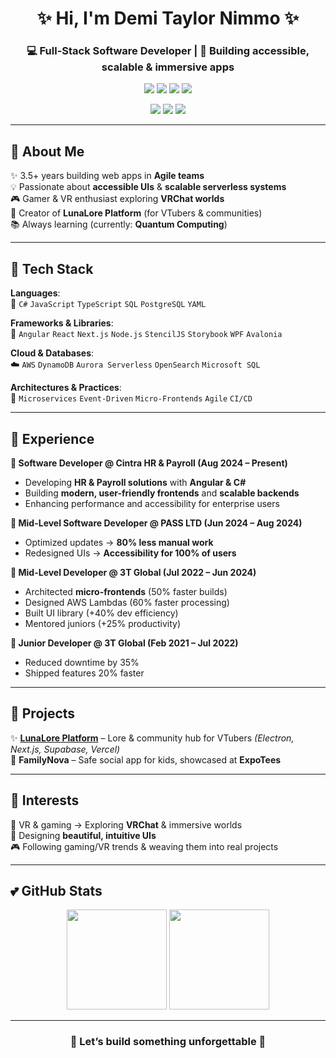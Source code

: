<!-- Demi Taylor Nimmo | Modern Girly GitHub Profile -->

<h1 align="center">✨ Hi, I'm Demi Taylor Nimmo ✨</h1>
<h3 align="center">💻 Full-Stack Software Developer | 🌸 Building accessible, scalable & immersive apps</h3>

<p align="center">
  <!-- Cute tech badge row -->
  <img src="https://img.shields.io/badge/C%23-ffb6c1?style=for-the-badge&logo=csharp&logoColor=white" />
  <img src="https://img.shields.io/badge/Angular-ffc0cb?style=for-the-badge&logo=angular&logoColor=white" />
  <img src="https://img.shields.io/badge/AWS-f9c0d9?style=for-the-badge&logo=amazonaws&logoColor=white" />
  <img src="https://img.shields.io/badge/StencilJS-ff69b4?style=for-the-badge&logo=stencil&logoColor=white" />
</p>

<p align="center">
  <img src="https://img.shields.io/badge/-FullStackDeveloper-pink?style=for-the-badge&logo=visualstudio&logoColor=white" />
  <img src="https://img.shields.io/badge/-Middlesbrough,%20UK-ffb6c1?style=for-the-badge&logo=google-maps&logoColor=white" />
  <img src="https://img.shields.io/badge/-She/Her-ffc0cb?style=for-the-badge&logo=heart&logoColor=white" />
</p>

---

## 🌸 About Me  
✨ 3.5+ years building web apps in **Agile teams**  
💡 Passionate about **accessible UIs** & **scalable serverless systems**  
🎮 Gamer & VR enthusiast exploring **VRChat worlds**  
🌙 Creator of **LunaLore Platform** (for VTubers & communities)  
📚 Always learning (currently: **Quantum Computing**)  

---

## 💖 Tech Stack  

**Languages**:  
🌷 `C#` `JavaScript` `TypeScript` `SQL` `PostgreSQL` `YAML`  

**Frameworks & Libraries**:  
🌸 `Angular` `React` `Next.js` `Node.js` `StencilJS` `Storybook` `WPF` `Avalonia`  

**Cloud & Databases**:  
☁️ `AWS` `DynamoDB` `Aurora Serverless` `OpenSearch` `Microsoft SQL`  

**Architectures & Practices**:  
🌼 `Microservices` `Event-Driven` `Micro-Frontends` `Agile` `CI/CD`  

---

## 💼 Experience  

**🌺 Software Developer @ Cintra HR & Payroll (Aug 2024 – Present)**  
- Developing **HR & Payroll solutions** with **Angular & C#**  
- Building **modern, user-friendly frontends** and **scalable backends**  
- Enhancing performance and accessibility for enterprise users  

**🌸 Mid-Level Software Developer @ PASS LTD (Jun 2024 – Aug 2024)**  
- Optimized updates → **80% less manual work**  
- Redesigned UIs → **Accessibility for 100% of users**  

**🌷 Mid-Level Developer @ 3T Global (Jul 2022 – Jun 2024)**  
- Architected **micro-frontends** (50% faster builds)  
- Designed AWS Lambdas (60% faster processing)  
- Built UI library (+40% dev efficiency)  
- Mentored juniors (+25% productivity)  

**🌼 Junior Developer @ 3T Global (Feb 2021 – Jul 2022)**  
- Reduced downtime by 35%  
- Shipped features 20% faster  

---

## 🌙 Projects  

✨ **[LunaLore Platform](#)** – Lore & community hub for VTubers *(Electron, Next.js, Supabase, Vercel)*  
🌼 **FamilyNova** – Safe social app for kids, showcased at **ExpoTees**  

---

## 🎀 Interests  
💖 VR & gaming → Exploring **VRChat** & immersive worlds  
🌸 Designing **beautiful, intuitive UIs**  
🎮 Following gaming/VR trends & weaving them into real projects  

---

## 💕 GitHub Stats  

<p align="center">
  <img src="https://github-readme-stats-git-masterrstaa-rickstaa.vercel.app/api?username=Demiinfinity&show_icons=true&theme=rose_pine" height="160"/>
  <img src="https://github-readme-stats-git-masterrstaa-rickstaa.vercel.app/api/top-langs/?username=Demiinfinity&layout=compact&theme=rose_pine" height="160"/>
</p>

---

<h3 align="center">💌 Let’s build something unforgettable 💌</h3>
